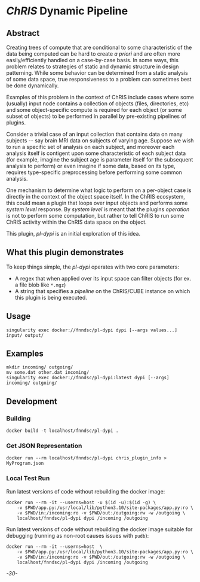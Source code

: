 # _ChRIS_ Dynamic Pipeline 

<!--
[![Version](https://img.shields.io/docker/v/fnndsc/pl-dypi?sort=semver)](https://hub.docker.com/r/fnndsc/pl-dypi)
[![MIT License](https://img.shields.io/github/license/fnndsc/pl-dypi)](https://github.com/FNNDSC/pl-dypi/blob/main/LICENSE)
[![Build](https://github.com/FNNDSC/pl-dypi/actions/workflows/ci.yml/badge.svg)](https://github.com/FNNDSC/pl-dypi/actions)
-->

## Abstract

Creating trees of compute that are conditional to some characteristic of the data being computed can be hard to create _a priori_ and are often more easily/efficiently handled on a case-by-case basis. In some ways, this problem relates to strategies of static and dynamic structure in design patterning. While some behavior can be determined from a static analysis of some data space, true responsiveness to a problem can sometimes best be done dynamically. 

Examples of this problem in the context of ChRIS include cases where some (usually) input node contains a collection of objects (files, directories, etc) and some object-specific compute is required for each object (or some subset of objects) to be performed in parallel by pre-existing pipelines of plugins.

Consider a trivial case of an input collection that contains data on many subjects -- say brain MRI data on subjects of varying age. Suppose we wish to run a specific set of analysis on each subject, and moreover each analysis itself is contigent upon some characteristic of each subject data (for example, imagine the subject age is parameter itself for the subsequent analysis to perform) or even imagine if some data, based on its type, requires type-specific preprocessing before performing some common analysis.

One mechanism to determine what logic to perform on a per-object case is directly in the context of the object space itself. In the ChRIS ecosystem, this could mean a plugin that loops over input objects and performs some _system level_ response. By _system level_ is meant that the plugins _operation_ is not to perform some computation, but rather to tell ChRIS to run some ChRIS activity within the ChRIS data space on the object.

This plugin, _pl-dypi_ is an initial exploration of this idea.

## What this plugin demonstrates

To keep things simple, the _pl-dypi_ operates with two core parameters:

* A regex that when applied over its input space can filter objects (for ex. a file blob like `*.mgz`)
* A string that specifies a _pipeline_ on the ChRIS/CUBE instance on which this plugin is being executed.

## Usage

```shell
singularity exec docker://fnndsc/pl-dypi dypi [--args values...] input/ output/
```

## Examples

```shell
mkdir incoming/ outgoing/
mv some.dat other.dat incoming/
singularity exec docker://fnndsc/pl-dypi:latest dypi [--args] incoming/ outgoing/
```

## Development

### Building

```shell
docker build -t localhost/fnndsc/pl-dypi .
```

### Get JSON Representation

```shell
docker run --rm localhost/fnndsc/pl-dypi chris_plugin_info > MyProgram.json
```

### Local Test Run

Run latest versions of code without rebuilding the docker image:

```shell
docker run --rm -it --userns=host -u $(id -u):$(id -g) \
    -v $PWD/app.py:/usr/local/lib/python3.10/site-packages/app.py:ro \
    -v $PWD/in:/incoming:ro -v $PWD/out:/outgoing:rw -w /outgoing \
    localhost/fnndsc/pl-dypi dypi /incoming /outgoing
```

Run latest versions of code without rebuilding the docker image suitable for debugging (running as non-root causes issues with `pudb`): 

```shell
docker run --rm -it --userns=host  \
    -v $PWD/app.py:/usr/local/lib/python3.10/site-packages/app.py:ro \
    -v $PWD/in:/incoming:ro -v $PWD/out:/outgoing:rw -w /outgoing \
    localhost/fnndsc/pl-dypi dypi /incoming /outgoing
```

_-30-_